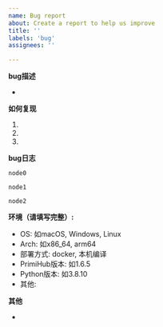```yaml
---
name: Bug report
about: Create a report to help us improve
title: ''
labels: 'bug'
assignees: ''

---
```


**bug描述**
<!-- 请简明描述bug是什么 -->
-

**如何复现**
<!-- 此步骤非常重要，请按步骤详细描述 -->
 1.
 2.
 3.

**bug日志**

```
node0
```

```
node1
```

```
node2
```

**环境（请填写完整）:**

- OS: 如macOS, Windows, Linux
- Arch: 如x86_64, arm64
- 部署方式: docker, 本机编译
- PrimiHub版本: 如1.6.5
- Python版本: 如3.8.10
- 其他:

**其他**
<!-- 与此bug相关的其他信息 -->
-

